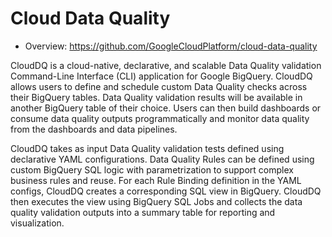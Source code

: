 # Cloud Data Quality

- Overview: https://github.com/GoogleCloudPlatform/cloud-data-quality

CloudDQ is a cloud-native, declarative, and scalable Data Quality validation Command-Line Interface (CLI) application for Google BigQuery. CloudDQ allows users to define and schedule custom Data Quality checks across their BigQuery tables. Data Quality validation results will be available in another BigQuery table of their choice. Users can then build dashboards or consume data quality outputs programmatically and monitor data quality from the dashboards and data pipelines.

CloudDQ takes as input Data Quality validation tests defined using declarative YAML configurations. Data Quality Rules can be defined using custom BigQuery SQL logic with parametrization to support complex business rules and reuse. For each Rule Binding definition in the YAML configs, CloudDQ creates a corresponding SQL view in BigQuery. CloudDQ then executes the view using BigQuery SQL Jobs and collects the data quality validation outputs into a summary table for reporting and visualization.